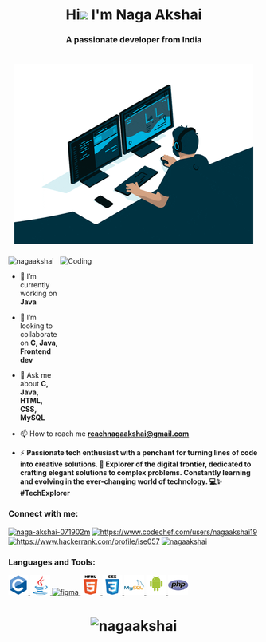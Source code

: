 <h1 align="center">Hi<a href="#"><img src="https://media.giphy.com/media/hvRJCLFzcasrR4ia7z/giphy.gif" width="5%"></a>    I'm Naga Akshai</h1>
<h3 align="center">A passionate developer from India</h3>
<h1 align="center">
 <img src="https://raw.githubusercontent.com/adarsh-gupta101/adarsh-gupta101/main/assets/giphy.gif" />
</h1>
<img align="right" alt="Coding" width="400" height="300" src="./gif.gif">

<p align="left"> <img src="https://komarev.com/ghpvc/?username=nagaakshai&label=Profile%20views&color=0e75b6&style=flat" alt="nagaakshai" /> </p>

- 🔭 I’m currently working on **Java**

- 👯 I’m looking to collaborate on **C, Java, Frontend dev**

- 💬 Ask me about **C, Java, HTML, CSS, MySQL**

- 📫 How to reach me **reachnagaakshai@gmail.com**

- ⚡ **Passionate tech enthusiast with a penchant for turning lines of code into creative solutions. 🚀 Explorer of the digital frontier, dedicated to crafting elegant solutions to complex problems. Constantly learning and evolving in the ever-changing world of technology. 💻✨ #TechExplorer**

<h3 align="left">Connect with me:</h3>
<p align="left">
<a href="https://linkedin.com/in/naga-akshai-071902m" target="blank"><img align="center" src="https://raw.githubusercontent.com/rahuldkjain/github-profile-readme-generator/master/src/images/icons/Social/linked-in-alt.svg" alt="naga-akshai-071902m" height="30" width="40" /></a>
<a href="https://www.codechef.com/users/nagaakshai19" target="blank"><img align="center" src="https://cdn.jsdelivr.net/npm/simple-icons@3.1.0/icons/codechef.svg" alt="https://www.codechef.com/users/nagaakshai19" height="30" width="40" /></a>
<a href="https://www.hackerrank.com/profile/ise057" target="blank"><img align="center" src="https://raw.githubusercontent.com/rahuldkjain/github-profile-readme-generator/master/src/images/icons/Social/hackerrank.svg" alt="https://www.hackerrank.com/profile/ise057" height="30" width="40" /></a>
<a href="https://www.leetcode.com/nagaakshai" target="blank"><img align="center" src="https://raw.githubusercontent.com/rahuldkjain/github-profile-readme-generator/master/src/images/icons/Social/leet-code.svg" alt="nagaakshai" height="30" width="40" /></a>
</p>

<h3 align="left">Languages and Tools:</h3>
  <p align="left"><a href="https://www.cprogramming.com/" target="_blank" rel="noreferrer"> <img src="https://raw.githubusercontent.com/devicons/devicon/master/icons/c/c-original.svg" alt="c" width="40" height="40"/> </a>
   <a href="https://www.java.com" target="_blank" rel="noreferrer"> <img src="https://raw.githubusercontent.com/devicons/devicon/master/icons/java/java-original.svg" alt="java" width="40" height="40"/> </a>
   <a href="https://www.figma.com/" target="_blank" rel="noreferrer"> <img src="https://www.vectorlogo.zone/logos/figma/figma-icon.svg" alt="figma" width="40" height="40"/> </a> 
    <a href="https://www.w3.org/html/" target="_blank" rel="noreferrer"> <img src="https://raw.githubusercontent.com/devicons/devicon/master/icons/html5/html5-original-wordmark.svg" alt="html5" width="40" height="40"/> </a>  
   <a href="https://www.w3schools.com/css/" target="_blank" rel="noreferrer"> <img src="https://raw.githubusercontent.com/devicons/devicon/master/icons/css3/css3-original-wordmark.svg" alt="css3" width="40" height="40"/> </a> 
   <a href="https://www.mysql.com/" target="_blank" rel="noreferrer"> <img src="https://raw.githubusercontent.com/devicons/devicon/master/icons/mysql/mysql-original-wordmark.svg" alt="mysql" width="40" height="40"/> </a> 
<a href="https://developer.android.com" target="_blank" rel="noreferrer"> <img src="https://raw.githubusercontent.com/devicons/devicon/master/icons/android/android-original-wordmark.svg" alt="android" width="40" height="40"/> </a>
   <a href="https://www.php.net" target="_blank" rel="noreferrer"> <img src="https://raw.githubusercontent.com/devicons/devicon/master/icons/php/php-original.svg" alt="php" width="40" height="40"/> </a> </p>
<h1 align="center">
<p><img align="center" src="https://github-readme-streak-stats.herokuapp.com/?user=nagaakshai&" alt="nagaakshai" /></p>
</h1>
